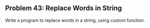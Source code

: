 ## Problem 43: Replace Words in String

Write a program to replace words in a string, using custom function.
